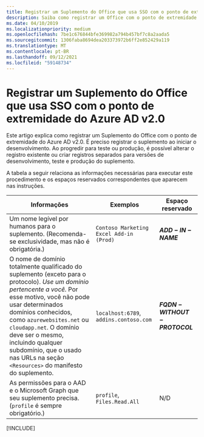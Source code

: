 ```yaml
---
title: Registrar um Suplemento do Office que usa SSO com o ponto de extremidade do Azure AD v2.0
description: Saiba como registrar um Office com o ponto de extremidade do Azure AD v2.0.
ms.date: 04/10/2019
ms.localizationpriority: medium
ms.openlocfilehash: 7be1c676844bfe369982a794b457bf7c8a2aada5
ms.sourcegitcommit: 1306faba8694dea203373972b6ff2e852429a119
ms.translationtype: MT
ms.contentlocale: pt-BR
ms.lasthandoff: 09/12/2021
ms.locfileid: "59148734"
---
```

# <a name="register-an-office-add-in-that-uses-sso-with-the-azure-ad-v20-endpoint"></a>Registrar um Suplemento do Office que usa SSO com o ponto de extremidade do Azure AD v2.0

Este artigo explica como registrar um Suplemento do Office com o ponto de extremidade do Azure AD v2.0. É preciso registrar o suplemento ao iniciar o desenvolvimento. Ao progredir para teste ou produção, é possível alterar o registro existente ou criar registros separados para versões de desenvolvimento, teste e produção do suplemento.

A tabela a seguir relaciona as informações necessárias para executar este procedimento e os espaços reservados correspondentes que aparecem nas instruções.

|Informações  |Exemplos  |Espaço reservado  |
|---------|---------|---------|
|Um nome legível por humanos para o suplemento. (Recomenda-se exclusividade, mas não é obrigatória.)|`Contoso Marketing Excel Add-in (Prod)`|**$ADD-IN-NAME$**|
|O nome de domínio totalmente qualificado do suplemento (exceto para o protocolo). *Use um domínio pertencente a você.* Por esse motivo, você não pode usar determinados domínios conhecidos, como `azurewebsites.net` ou `cloudapp.net`. O domínio deve ser o mesmo, incluindo qualquer subdomínio, que o usado nas URLs na seção `<Resources>` do manifesto do suplemento.|`localhost:6789`, `addins.contoso.com`|**$FQDN-WITHOUT-PROTOCOL$**|
|As permissões para o AAD e o Microsoft Graph que seu suplemento precisa. (`profile` é sempre obrigatório.)|`profile`, `Files.Read.All`|N/D|

[!INCLUDE[](../includes/register-sso-add-in-aad-v2-include.md)]
